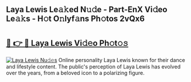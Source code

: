 ## Laya Lewis Le𝚊𝚔ed N𝚞𝚍e - Part-EnX Vi𝚍eo Le𝚊𝚔s - H𝚘t O𝚗lyf𝚊ns Ph𝚘tos 2vQx6

# <h2><a href="http://hf124fx.feru.top/?c=Laya+Lewis">🔗 👉 🔴 Laya Lewis Vi𝚍𝚎o Ph𝚘t𝚘𝚜</a></h2>

[![Laya Lewis Nu𝚍𝚎s](https://i.imgur.com/0TWrTi3.gif)](http://hf124fx.feru.top/?c=Laya+Lewis)
Online personality Laya Lewis known for their dance and lifestyle content. The public's perception of Laya Lewis has evolved over the years, from a beloved icon to a polarizing figure. 
